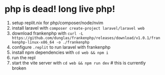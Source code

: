 # php is dead! long live php!

1. setup replit.nix for php/composer/node/nvim
1. install laravel with `composer create-project laravel/laravel web`
1. download frankenphp with `curl -L https://github.com/dunglas/frankenphp/releases/download/v1.0.1/frankenphp-linux-x86_64 -o ./frankenphp`
1. configure `.replit` to run laravel with frankenphp
1. install npm dependencies with `cd web && npm i`
1. run the repl
1. start the vite server with `cd web && npm run dev` # this is currently broken
